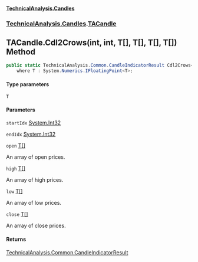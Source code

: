 #### [TechnicalAnalysis.Candles](TechnicalAnalysis.Candles.md 'TechnicalAnalysis.Candles')
### [TechnicalAnalysis.Candles](TechnicalAnalysis.Candles.md#TechnicalAnalysis.Candles 'TechnicalAnalysis.Candles').[TACandle](TACandle.md 'TechnicalAnalysis.Candles.TACandle')

## TACandle.Cdl2Crows<T>(int, int, T[], T[], T[], T[]) Method

```csharp
public static TechnicalAnalysis.Common.CandleIndicatorResult Cdl2Crows<T>(int startIdx, int endIdx, T[] open, T[] high, T[] low, T[] close)
    where T : System.Numerics.IFloatingPoint<T>;
```
#### Type parameters

<a name='TechnicalAnalysis.Candles.TACandle.Cdl2Crows_T_(int,int,T[],T[],T[],T[]).T'></a>

`T`
#### Parameters

<a name='TechnicalAnalysis.Candles.TACandle.Cdl2Crows_T_(int,int,T[],T[],T[],T[]).startIdx'></a>

`startIdx` [System.Int32](https://docs.microsoft.com/en-us/dotnet/api/System.Int32 'System.Int32')

<a name='TechnicalAnalysis.Candles.TACandle.Cdl2Crows_T_(int,int,T[],T[],T[],T[]).endIdx'></a>

`endIdx` [System.Int32](https://docs.microsoft.com/en-us/dotnet/api/System.Int32 'System.Int32')

<a name='TechnicalAnalysis.Candles.TACandle.Cdl2Crows_T_(int,int,T[],T[],T[],T[]).open'></a>

`open` [T](TACandle.Cdl2Crows_T_(int,int,T[],T[],T[],T[]).md#TechnicalAnalysis.Candles.TACandle.Cdl2Crows_T_(int,int,T[],T[],T[],T[]).T 'TechnicalAnalysis.Candles.TACandle.Cdl2Crows<T>(int, int, T[], T[], T[], T[]).T')[[]](https://docs.microsoft.com/en-us/dotnet/api/System.Array 'System.Array')

An array of open prices.

<a name='TechnicalAnalysis.Candles.TACandle.Cdl2Crows_T_(int,int,T[],T[],T[],T[]).high'></a>

`high` [T](TACandle.Cdl2Crows_T_(int,int,T[],T[],T[],T[]).md#TechnicalAnalysis.Candles.TACandle.Cdl2Crows_T_(int,int,T[],T[],T[],T[]).T 'TechnicalAnalysis.Candles.TACandle.Cdl2Crows<T>(int, int, T[], T[], T[], T[]).T')[[]](https://docs.microsoft.com/en-us/dotnet/api/System.Array 'System.Array')

An array of high prices.

<a name='TechnicalAnalysis.Candles.TACandle.Cdl2Crows_T_(int,int,T[],T[],T[],T[]).low'></a>

`low` [T](TACandle.Cdl2Crows_T_(int,int,T[],T[],T[],T[]).md#TechnicalAnalysis.Candles.TACandle.Cdl2Crows_T_(int,int,T[],T[],T[],T[]).T 'TechnicalAnalysis.Candles.TACandle.Cdl2Crows<T>(int, int, T[], T[], T[], T[]).T')[[]](https://docs.microsoft.com/en-us/dotnet/api/System.Array 'System.Array')

An array of low prices.

<a name='TechnicalAnalysis.Candles.TACandle.Cdl2Crows_T_(int,int,T[],T[],T[],T[]).close'></a>

`close` [T](TACandle.Cdl2Crows_T_(int,int,T[],T[],T[],T[]).md#TechnicalAnalysis.Candles.TACandle.Cdl2Crows_T_(int,int,T[],T[],T[],T[]).T 'TechnicalAnalysis.Candles.TACandle.Cdl2Crows<T>(int, int, T[], T[], T[], T[]).T')[[]](https://docs.microsoft.com/en-us/dotnet/api/System.Array 'System.Array')

An array of close prices.

#### Returns
[TechnicalAnalysis.Common.CandleIndicatorResult](https://docs.microsoft.com/en-us/dotnet/api/TechnicalAnalysis.Common.CandleIndicatorResult 'TechnicalAnalysis.Common.CandleIndicatorResult')